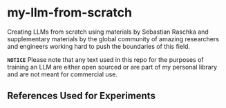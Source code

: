 # my-llm-from-scratch
Creating LLMs from scratch using materials by Sebastian Raschka and supplementary materials by the global community of amazing researchers and engineers working hard to push the boundaries of this field.

**`NOTICE`** Please note that any text used in this repo for the purposes of training an LLM are either open sourced or are part of my personal library and are not meant for commercial use.

## References Used for Experiments
